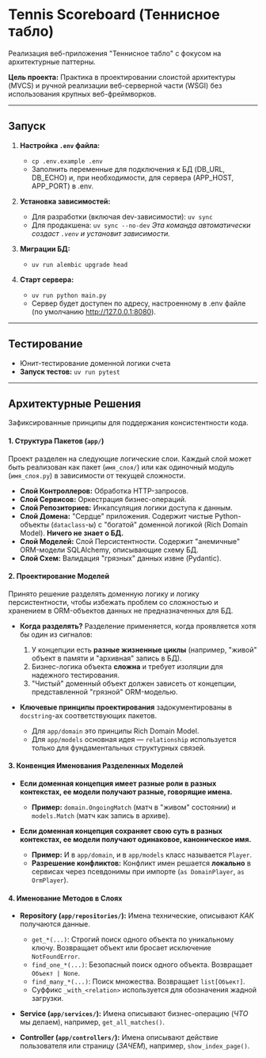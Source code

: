 # Tennis Scoreboard (Теннисное табло)

Реализация веб-приложения "Теннисное табло" с фокусом на архитектурные паттерны.

**Цель проекта:** Практика в проектировании слоистой архитектуры (MVCS) и ручной реализации веб-серверной части (WSGI) без использования крупных веб-фреймворков.

---

## Запуск

1.  **Настройка `.env` файла:**
    -   `cp .env.example .env`
    -   Заполнить переменные для подключения к БД (DB_URL, DB_ECHO) и, при необходимости, для сервера (APP_HOST, APP_PORT) в .env.

2.  **Установка зависимостей:**
    -   Для разработки (включая dev-зависимости): `uv sync`
    -   Для продакшена: `uv sync --no-dev`
    *Эта команда автоматически создаст `.venv` и установит зависимости.*

3.  **Миграции БД:**
    -   `uv run alembic upgrade head`

4.  **Старт сервера:**
    -   `uv run python main.py`
    -   Сервер будет доступен по адресу, настроенному в .env файле (по умолчанию http://127.0.0.1:8080).

---

## Тестирование

-   Юнит-тестирование доменной логики счета
-   **Запуск тестов:** `uv run pytest`

---

## Архитектурные Решения

Зафиксированные принципы для поддержания консистентности кода.

#### 1. Структура Пакетов (`app/`)
Проект разделен на следующие логические слои. Каждый слой может быть реализован как пакет (`имя_слоя/`) или как одиночный модуль (`имя_слоя.py`) в зависимости от текущей сложности.

-   **Слой Контроллеров:** Обработка HTTP-запросов.
-   **Слой Сервисов:** Оркестрация бизнес-операций.
-   **Слой Репозиториев:** Инкапсуляция логики доступа к данным.
-   **Слой Домена:** "Сердце" приложения. Содержит чистые Python-объекты (`dataclass`-ы) с "богатой" доменной логикой (Rich Domain Model). **Ничего не знает о БД.**
-   **Слой Моделей:** Слой Персистентности. Содержит "анемичные" ORM-модели SQLAlchemy, описывающие схему БД.
-   **Слой Схем:** Валидация "грязных" данных извне (Pydantic).

#### 2. Проектирование Моделей
Принято решение разделять доменную логику и логику персистентности, чтобы избежать проблем со сложностью и хранением в ORM-объектов данных не предназначенных для БД.

-   **Когда разделять?** Разделение применяется, когда проявляется хотя бы один из сигналов:
    1.  У концепции есть **разные жизненные циклы** (например, "живой" объект в памяти и "архивная" запись в БД).
    2.  Бизнес-логика объекта **сложна** и требует изоляции для надежного тестирования.
    3.  "Чистый" доменный объект должен зависеть от концепции, представленной "грязной" ORM-моделью.

-   **Ключевые принципы проектирования** задокументированы в `docstring`-ах соответствующих пакетов.
    -   Для `app/domain` это принципы Rich Domain Model.
    -   Для `app/models` основная идея — `relationship` используется только для фундаментальных структурных связей.

#### 3. Конвенция Именования Разделенных Моделей
-   **Если доменная концепция имеет разные роли в разных контекстах, ее модели получают разные, говорящие имена.**
    -   **Пример:** `domain.OngoingMatch` (матч в "живом" состоянии) и `models.Match` (матч как запись в архиве).

-   **Если доменная концепция сохраняет свою суть в разных контекстах, ее модели получают одинаковое, каноническое имя.**
    -   **Пример:** И в `app/domain`, и в `app/models` класс называется `Player`.
    -   **Разрешение конфликтов:** Конфликт имен решается **локально** в сервисах через псевдонимы при импорте (`as DomainPlayer`, `as OrmPlayer`).

#### 4. Именование Методов в Слоях

-   **Repository (`app/repositories/`):** Имена технические, описывают *КАК* получаются данные.
    -   `get_*(...)`: Строгий поиск одного объекта по уникальному ключу. Возвращает объект или бросает исключение `NotFoundError`.
    -   `find_one_*(...)`: Безопасный поиск одного объекта. Возвращает `Объект | None`.
    -   `find_many_*(...)`: Поиск множества. Возвращает `list[Объект]`.
    -   Суффикс `_with_<relation>` используется для обозначения жадной загрузки.

-   **Service (`app/services/`):** Имена описывают бизнес-операцию (*ЧТО* мы делаем), например, `get_all_matches()`.

-   **Controller (`app/controllers/`):** Имена описывают действие пользователя или страницу (*ЗАЧЕМ*), например, `show_index_page()`.